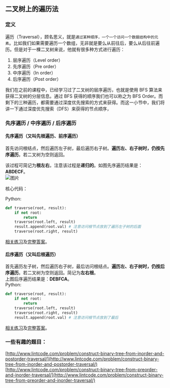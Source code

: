 ## 二叉树上的遍历法

### 定义

遍历（Traversal），顾名思义，就是`通过某种顺序，一个一个访问一个数据结构中的元素`。比如我们如果需要遍历一个数组，无非就是要么从前往后，要么从后往前遍历。但是对于一棵二叉树来说，他就有很多种方式进行遍历：

1. 层序遍历（Level order）
2. 先序遍历（Pre order）
3. 中序遍历（In order）
4. 后序遍历（Post order）

我们在之前的课程中，已经学习过了二叉树的层序遍历，也就是使用 BFS 算法来获得二叉树的分层信息。通过 BFS 获得的顺序我们也可以称之为 BFS Order。而剩下的三种遍历，都需要通过深度优先搜索的方式来获得。而这一小节中，我们将讲一下通过深度优先搜索（DFS）来获得的节点顺序，

### 先序遍历 / 中序遍历 / 后序遍历

#### 先序遍历（又叫先根遍历、前序遍历）

首先访问根结点，然后遍历左子树，最后遍历右子树。**遍历左、右子树时，仍按先序遍历**。若二叉树为空则返回。

该过程可简记为**根左右**，注意该过程是**递归的**。如图先序遍历结果是：**ABDECF**。  
![](http://media.jiuzhang.com/markdown/images/3/15/d77b07ce-27f7-11e8-9f14-0242ac110002.jpg "图片")

核心代码：

Python:

```py
def traverse(root, result):
    if not root:
        return
    traverse(root.left, result)
    result.append(root.val) # 注意访问根节点放到了遍历左子树的后面
    traverse(root.right, result)
```

[相关练习](http://www.lintcode.com/problem/binary-tree-inorder-traversal/)及[完整答案](http://www.jiuzhang.com/solution/binary-tree-inorder-traversal/)。

#### 后序遍历（又叫后根遍历）

首先遍历左子树，然后遍历右子树，最后访问根结点。**遍历左、右子树时，仍按后序遍历**。若二叉树为空则返回。简记为**左右根**。  
上图后序遍历结果是：**DEBFCA**。  
Python:

```py
def traverse(root, result):
    if not root:
        return
    traverse(root.left, result)
    traverse(root.right, result)
    result.append(root.val) # 注意访问根节点放到了最后
```

[相关练习](http://www.lintcode.com/problem/binary-tree-postorder-traversal/)及[完整答案](http://www.jiuzhang.com/solution/binary-tree-postorder-traversal/)。

### 一些有趣的题目：

[http://www.lintcode.com/problem/construct-binary-tree-from-inorder-and-postorder-traversal/](http://www.lintcode.com/problem/construct-binary-tree-from-inorder-and-postorder-traversal/)  
[http://www.lintcode.com/problem/construct-binary-tree-from-preorder-and-inorder-traversal/](http://www.lintcode.com/problem/construct-binary-tree-from-preorder-and-inorder-traversal/)

